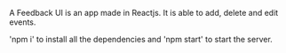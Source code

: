 A Feedback UI is an app made in Reactjs. It is able to add, delete and edit events.

'npm i' to install all the dependencies and 'npm start' to start the server.
